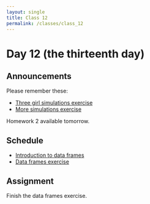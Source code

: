 ```yaml
---
layout: single
title: Class 12
permalink: /classes/class_12
---
```


# Day 12 (the thirteenth day)

## Announcements

Please remember these:

* [Three girl simulations exercise](../exercises/three_girls.zip)
* [More simulations exercise](../exercises/simulation.zip)

Homework 2 available tomorrow.

## Schedule

* [Introduction to data frames](../chapters/04/data_frame_intro)
* [Data frames exercise](../exercises/data_frames.zip)

## Assignment

Finish the data frames exercise.

<!---
* Pandas data frames.
* The notebook and the working directory.
* Getting columns from a data frame.
* Selecting rows from the data frame with booleans.
* Sorting the data frame.  `ascending=False`.
* Bar plots.
* .head
* missing data
-->
